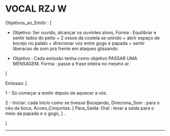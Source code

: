 # VOCAL RZJ W

Objetivos_ao_Emitir : [

- Objetivo: Ser ouvido, alcançar os ouvintes alvos,
 Forma : Equilibrar e sentir lados do peito + 2 ossos da costela se unindo + abrir espaço de bocejo no palato + direcionar voz entre gogo e papada + sentir liberacao de som pra frente em ataques glissando.


- Objetivo : Cada emissão tenha como objetivo PASSAR UMA MENSAGEM.
  Forma : passe a frase inteira no mesmo ar.


]


Emissao: [

1 - Só começar a emitir depois de aquecer a vóz.

2 - Iniciar: cada inicio como se tivesse Bocejando,
    Direciona_Som : para o céu da boca,
    Acoes_Conjuntas: [ Para_Saida: Oral : levar a saida para o meio da papada e o gogo, ]
  .



]


---
